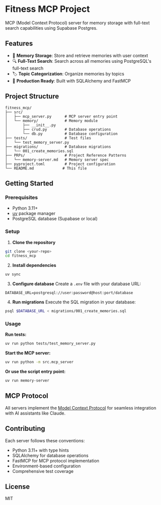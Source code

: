# Fitness MCP Project

MCP (Model Context Protocol) server for memory storage with full-text search capabilities using Supabase Postgres.

## Features

- 📝 **Memory Storage**: Store and retrieve memories with user context
- 🔍 **Full-Text Search**: Search across all memories using PostgreSQL's full-text search
- 🏷️ **Topic Categorization**: Organize memories by topics
- 🚀 **Production Ready**: Built with SQLAlchemy and FastMCP

## Project Structure

```
fitness_mcp/
├── src/
│   ├── mcp_server.py      # MCP server entry point
│   └── memory/            # Memory module
│       ├── __init__.py
│       ├── crud.py        # Database operations
│       └── db.py          # Database configuration
├── tests/                 # Test files
│   └── test_memory_server.py
├── migrations/            # Database migrations
│   └── 001_create_memories.sql
├── PRPs/                  # Project Reference Patterns
│   └── memory-server.md   # Memory server spec
├── pyproject.toml         # Project configuration
└── README.md             # This file
```

## Getting Started

### Prerequisites
- Python 3.11+
- [uv](https://github.com/astral-sh/uv) package manager
- PostgreSQL database (Supabase or local)

### Setup

1. **Clone the repository**
```bash
git clone <your-repo>
cd fitness_mcp
```

2. **Install dependencies**
```bash
uv sync
```

3. **Configure database**
Create a `.env` file with your database URL:
```env
DATABASE_URL=postgresql://user:password@host:port/database
```

4. **Run migrations**
Execute the SQL migration in your database:
```bash
psql $DATABASE_URL < migrations/001_create_memories.sql
```

### Usage

**Run tests:**
```bash
uv run python tests/test_memory_server.py
```

**Start the MCP server:**
```bash
uv run python -m src.mcp_server
```

**Or use the script entry point:**
```bash
uv run memory-server
```

## MCP Protocol

All servers implement the [Model Context Protocol](https://github.com/anthropics/model-context-protocol) for seamless integration with AI assistants like Claude.

## Contributing

Each server follows these conventions:
- Python 3.11+ with type hints
- SQLAlchemy for database operations
- FastMCP for MCP protocol implementation
- Environment-based configuration
- Comprehensive test coverage

## License

MIT